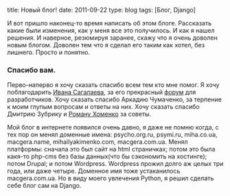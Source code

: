 title: Новый блог!
date: 2011-09-22
type: blog
tags: [Блог, Django]

И вот пришло наконец-то время написать об этом блоге. Рассказать какие были изменения, как у меня все это получилось. И как я нашел решения. И наверное, резюмируя заранее, скажу что я очень доволен новым блогом. Доволен тем что я сделал его таким как хотел, без лишнего. Просто и понятно.

### Спасибо вам.

Перво-наперво я хочу сказать спасибо всем тем кто мне помог. Я хочу поблагодарить [Ивана Сагалаева](http://softwaremaniacs.org/about/), за его прекрасный [форум](http://softwaremaniacs.org/forum/) для разработчиков. Хочу сказать спасибо Аркадию Чумаченко, за терпение к моим глупым вопросам и ответы на них. Хочу сказать спасибо Дмитрию Зубрику и [Роману Хоменко](http://tutamc.com/) за советы.

Мой блог в интернете появился очень давно, я даже не помню когда, с тех пор он менял доменные имена: psycho.org.ru, psymi.ru, miha.co.ua, macgera.name, mihailyakimenko.com, macgera.com.ua. Менял платформы: сначала это был сайт на html страничках; потом это была какя-то php-cms без базы данных(что бы сэкономить на хостинге); потом Drupal; и потом Wordpress. Wordpress прожил долго аж целых три года, или даже четыре. Доменное имя тоже устаканилось macgera.com.ua. Но в виду моего увлечения Python, я решил сделать себе блог сам на Django.